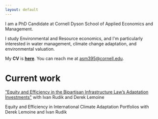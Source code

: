 ```yaml
---
layout: default
---
```


I am a PhD Candidate at Cornell Dyson School of Applied Economics and Management.

I study Environmental and Resource economics, and I'm particularly interested in water management, climate change adaptation, and environmental valuation.  

My **CV** is [**here**](./another-page.html). You can reach me at <a href="asm395@cornell.edu">asm395@cornell.edu</a>.

# Current work

<a href="https://www.nber.org/system/files/chapters/c15011/c15011.pdf">"Equity and Efficiency in the
Bipartisan Infrastructure Law’s Adaptation Investments"</a> with Ivan Rudik and Derek Lemoine

Equity and Efficiency in International Climate Adaptation Portfolios with Derek Lemoine and Ivan Rudik